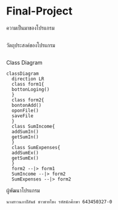 # Final-Project
ความเป็นมาของโปรแกรม
```

```
วัตถุประสงค์ของโปรแกรม
```

```

Class Diagram
```mermaid
classDiagram
  direction LR
  class form1{
  bottonLoging()
  }
  class form2{
  bontonAdd()
  oponFile()
  saveFile
  }
  class SumIncome{
  addSumIn()
  getSumIn()
  }
  class SumExpenses{
  addSumEx()
  getSumEx()
  }
  form2 --|> form1
  SumIncome --|> form2
  SumExpenses --|> form2
```
ผู้พัฒนาโปรแกรม
```
นางสาวนภาปิลันธ์ ชาวชายโขง รหัสนักศึกษา 643450327-0
```
